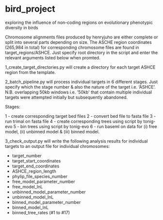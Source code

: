 # bird_project
exploring the influence of non-coding regions on evolutionary phenotypic diversity in birds

Chromosome alignments files produced by henryjuho are either complete or split into several parts depending on size. 
The ASCHE region coordinates (265,984 in total) for corresponding chromosome files are found in target_regions/ASHCE.
Just specify root directory in the script and enter the relevant arguments listed below when promted.

1_create_target_directories.py will create a directory for each target ASHCE region from the template.

2_batch_pipeline.py will process individual targets in 6 different stages. Just specify which the stage number & also the nature of the target i.e. ‘ASHCE’. 
N.B. overlapping 50kb windows i.e. '50kb' that contain multiple individual targets were attempted initially but subsequently abandoned.

Stages:

1 - create corresponding target bed files
2 - convert bed file to fasta file
3 - run trimal on fasta file
4 - create corresponding trees using script by tonig-evo
5 - bin trees using script by tonig-evo
6 - run baseml on data for (i) free model, (ii) unbinned model & (iii) binned model.

3_check_output.py will write the following analysis results for individual targets to an output file for individual chromosomes:

- target_number
- target_start_coordinates
- target_end_coordinates
- ASHCE_region_length
- phylip_file_species_number
- free_model_parameter_number
- free_model_lnL
- unbinned_model_parameter_number
- unbinned_model_lnL
- binned_model_parameter_number
- binned_model_lnL
- binned_tree_rates (#1 to #17)

 
